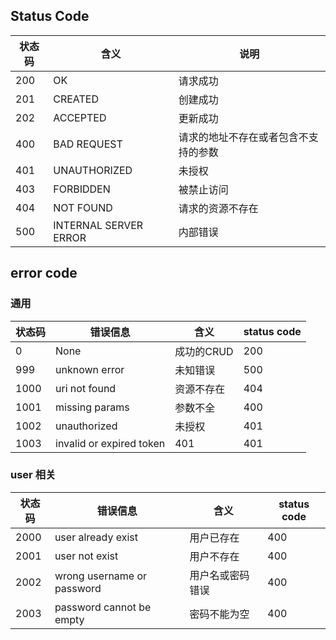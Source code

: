 ## Status Code
状态码|含义                  |说明
-----|----------------------|----
200  |OK                    |请求成功
201  |CREATED               |创建成功
202  |ACCEPTED              |更新成功
400  |BAD REQUEST           |请求的地址不存在或者包含不支持的参数
401  |UNAUTHORIZED          |未授权
403  |FORBIDDEN             |被禁止访问
404  |NOT FOUND             |请求的资源不存在
500  |INTERNAL SERVER ERROR |内部错误

## error code
### 通用
状态码|错误信息                  |含义      |status code
-----|-------------------------|---------|-----------
0    |None                     |成功的CRUD|200
999  |unknown error            |未知错误  |500
1000 |uri not found            |资源不存在 |404
1001 |missing params           |参数不全  |400
1002 |unauthorized             |未授权    |401
1003 |invalid or expired token |401      |401

### user 相关
状态码|错误信息                   |含义          |status code
-----|--------------------------|-------------|-----------
2000 |user already exist        |用户已存在     |400
2001 |user not exist            |用户不存在     |400
2002 |wrong username or password|用户名或密码错误|400
2003 |password cannot be empty  |密码不能为空   |400

